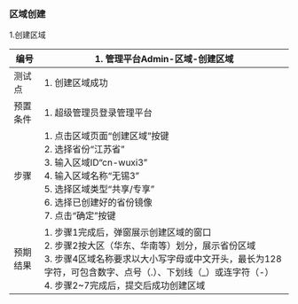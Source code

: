 ### 区域创建

1.创建区域

| 编号     | 1. 管理平台Admin-区域-创建区域                             |
| -------- | ------------------------------------------------------------ |
| 测试点   | 1. 创建区域成功                                            |
| 预置条件 | 1. 超级管理员登录管理平台                                          |
| 步骤     |1. 点击区域页面“创建区域”按键 <br/>2. 选择省份“江苏省” <br/>3. 输入区域ID“cn-wuxi3”<br/>4. 输入区域名称“无锡3” <br/>5. 选择区域类型“共享/专享”<br/>6. 选择已创建好的省份镜像<br/>7. 点击“确定”按键|
| 预期结果 | 1. 步骤1完成后，弹窗展示创建区域的窗口<br/>2. 步骤2按大区（华东、华南等）划分，展示省份区域 <br/>3. 步骤4区域名称要求以大小写字母或中文开头，最长为128字符，可包含数字、点号（.）、下划线（_）或连字符（-）<br/>4. 步骤2~7完成后，提交后成功创建区域|